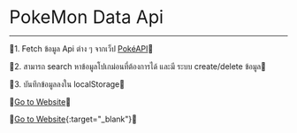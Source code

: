 <span style="font-size: 32px;">PokeMon Data Api</span>
<hr />

🍒1. Fetch ข้อมูล Api ต่าง ๆ จากเว็ป [PokéAPI](https://pokeapi.co/)🍒

🍒2. สามารถ search หาข้อมูลโปเกม่อนที่ต้องการได้ และมี ระบบ create/delete ข้อมูล🍒

🍒3. บันทึกข้อมูลลงใน localStorage🍒

🍒[Go to Website](https://pokemon-data-api.vercel.app/)🍒

🍒[Go to Website](https://pokemon-data-api.vercel.app/){:target="_blank"}🍒

